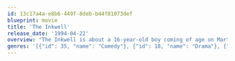 ```yaml
---
id: 13c17a4a-e8b6-449f-8deb-b44f81073def
blueprint: movie
title: 'The Inkwell'
release_date: '1994-04-22'
overview: "The Inkwell is about a 16-year-old boy coming of age on Martha's Vineyard in the summer of 1976."
genres: '[{"id": 35, "name": "Comedy"}, {"id": 18, "name": "Drama"}, {"id": 10749, "name": "Romance"}]'
---
```

